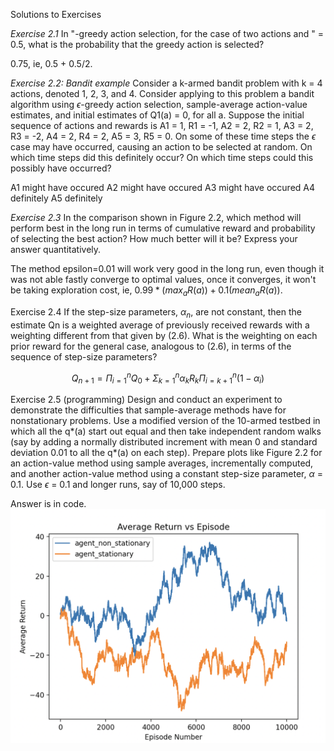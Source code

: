 Solutions to Exercises

*Exercise 2.1* In "-greedy action selection, for the case of two actions and " = 0.5, what is
the probability that the greedy action is selected?

0.75, ie, 0.5 + 0.5/2.

*Exercise 2.2: Bandit example* Consider a k-armed bandit problem with k = 4 actions, denoted 1, 2, 3, and 4. Consider applying to this problem a bandit algorithm using $\epsilon$-greedy action selection, sample-average action-value estimates, and initial estimates of Q1(a) = 0, for all a. Suppose the initial sequence of actions and rewards is A1 = 1, R1 = -1, A2 = 2, R2 = 1, A3 = 2, R3 = -2, A4 = 2, R4 = 2, A5 = 3, R5 = 0. On  some of these time steps the $\epsilon$ case may have occurred, causing an action to be selected at random. On which time steps did this definitely occur? On which time steps could this possibly have occurred?

A1 might have occured
A2 might have occured
A3 might have occured
A4 definitely
A5 definitely

*Exercise 2.3* In the comparison shown in Figure 2.2, which method will perform best in the long run in terms of cumulative reward and probability of selecting the best action? How much better will it be? Express your answer quantitatively.

The method epsilon=0.01 will work very good in the long run, even though it was not able fastly converge to optimal values, once it converges, it won't be taking exploration cost, ie, $0.99*(max_a R(a)) + 0.1(mean_a R(a))$.

Exercise 2.4 If the step-size parameters, $\alpha_n$, are not constant, then the estimate Qn is a weighted average of previously received rewards with a weighting different from that given by (2.6). What is the weighting on each prior reward for the general case, analogous to (2.6), in terms of the sequence of step-size parameters?

$$Q_{n+1} = \Pi_{i=1}^nQ_0 + \Sigma_{k=1}^n \alpha_k R_k \Pi_{i=k+1}^n (1-\alpha_i)$$ 

Exercise 2.5 (programming) Design and conduct an experiment to demonstrate the difficulties that sample-average methods have for nonstationary problems. Use a modified version of the 10-armed testbed in which all the q*(a) start out equal and then take independent random walks (say by adding a normally distributed increment with mean 0 and standard deviation 0.01 to all the q*(a) on each step). Prepare plots like Figure 2.2 for an action-value method using sample averages, incrementally computed, and another action-value method using a constant step-size parameter, $\alpha$ = 0.1. Use $\epsilon$ = 0.1 and longer runs, say of 10,000 steps.

Answer is in code.
![Agent stationary and Agent non-stationary interacting with non-stationary environment](./Exercise-2.5.png)